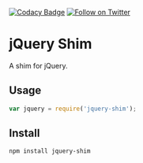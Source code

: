 [![Codacy Badge](https://api.codacy.com/project/badge/Grade/e7ce44e5aa214d198a7f0440e715734a)](https://www.codacy.com/app/Websecurify/node-jquery-shim?utm_source=github.com&amp;utm_medium=referral&amp;utm_content=websecurify/node-jquery-shim&amp;utm_campaign=Badge_Grade)
[![Follow on Twitter](https://img.shields.io/twitter/follow/websecurify.svg?logo=twitter)](https://twitter.com/websecurify)

# jQuery Shim

A shim for jQuery.

## Usage

```js
var jquery = require('jquery-shim');
```

## Install

	npm install jquery-shim
